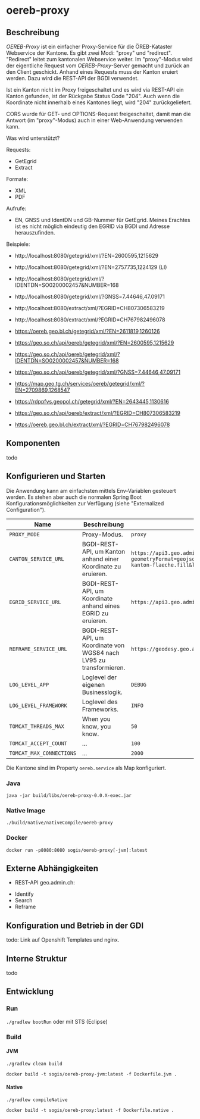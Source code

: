 # oereb-proxy

## Beschreibung

_OEREB-Proxy_ ist ein einfacher Proxy-Service für die ÖREB-Kataster Webservice der Kantone. Es gibt zwei Modi: "proxy" und "redirect". "Redirect" leitet zum kantonalen Webservice weiter. Im "proxy"-Modus wird der eigentliche Request vom _OEREB-Proxy_-Server gemacht und zurück an den Client geschickt. Anhand eines Requests muss der Kanton eruiert werden. Dazu wird die REST-API der BGDI verwendet.

Ist ein Kanton nicht im Proxy freigeschaltet und es wird via REST-API ein Kanton gefunden, ist der Rückgabe Status Code "204". Auch wenn die Koordinate nicht innerhalb eines Kantones liegt, wird "204" zurückgeliefert.

CORS wurde für GET- und OPTIONS-Request freigeschaltet, damit man die Antwort (im "proxy"-Modus) auch in einer Web-Anwendung verwenden kann.

Was wird unterstützt?

Requests:
 - GetEgrid
 - Extract

Formate:
 - XML
 - PDF

 Aufrufe:
 - EN, GNSS und IdentDN und GB-Nummer für GetEgrid. Meines Erachtes ist es nicht möglich eindeutig den EGRID via BGDI und Adresse herauszufinden.

Beispiele:

 - http://localhost:8080/getegrid/xml/?EN=2600595,1215629
 - http://localhost:8080/getegrid/xml/?EN=2757735,1224129 (LI)
 - http://localhost:8080/getegrid/xml/?IDENTDN=SO0200002457&NUMBER=168
 - http://localhost:8080/getegrid/xml/?GNSS=7.44646,47.09171
 - http://localhost:8080/extract/xml/?EGRID=CH807306583219
 - http://localhost:8080/extract/xml/?EGRID=CH767982496078

 - https://oereb.geo.bl.ch/getegrid/xml/?EN=2611819,1260126
 - https://geo.so.ch/api/oereb/getegrid/xml/?EN=2600595,1215629
 - https://geo.so.ch/api/oereb/getegrid/xml/?IDENTDN=SO0200002457&NUMBER=168
 - https://geo.so.ch/api/oereb/getegrid/xml/?GNSS=7.44646,47.09171
 - https://map.geo.tg.ch/services/oereb/getegrid/xml/?EN=2709869,1268547
 - https://rdppfvs.geopol.ch/getegrid/xml/?EN=2643445,1130616
 - https://geo.so.ch/api/oereb/extract/xml/?EGRID=CH807306583219
 - https://oereb.geo.bl.ch/extract/xml/?EGRID=CH767982496078


## Komponenten

todo

## Konfigurieren und Starten

Die Anwendung kann am einfachsten mittels Env-Variablen gesteuert werden. Es stehen aber auch die normalen Spring Boot Konfigurationsmöglichkeiten zur Verfügung (siehe "Externalized Configuration").

| Name | Beschreibung | Standard |
|-----|-----|-----|
| `PROXY_MODE` | Proxy-Modus. | `proxy` |
| `CANTON_SERVICE_URL` | BGDI-REST-API, um Kanton anhand einer Koordinate zu eruieren. | `https://api3.geo.admin.ch/rest/services/all/MapServer/identify?geometryFormat=geojson&geometryType=esriGeometryPoint&lang=en&layers=all:ch.swisstopo.swissboundaries3d-kanton-flaeche.fill&limit=1&returnGeometry=false&sr=2056&tolerance=0&geometry=` |
| `EGRID_SERVICE_URL` | BGDI-REST-API, um Koordinate anhand eines EGRID zu eruieren. | `https://api3.geo.admin.ch/rest/services/ech/SearchServer?sr=2056&lang=en&type=locations&searchText=` |
| `REFRAME_SERVICE_URL` | BGDI-REST-API, um Koordinate von WGS84 nach LV95 zu transformieren. | `https://geodesy.geo.admin.ch/reframe/wgs84tolv95` |
| `LOG_LEVEL_APP` | Loglevel der eigenen Businesslogik. | `DEBUG` |
| `LOG_LEVEL_FRAMEWORK` | Loglevel des Frameworks. | `INFO` |
| `TOMCAT_THREADS_MAX` | When you know, you know. | `50` |
| `TOMCAT_ACCEPT_COUNT` | ... | `100` |
| `TOMCAT_MAX_CONNECTIONS` | ... | `2000` |

Die Kantone sind im Property `oereb.service` als Map konfiguriert.

### Java

```
java -jar build/libs/oereb-proxy-0.0.X-exec.jar
```

### Native Image


```
./build/native/nativeCompile/oereb-proxy
```

### Docker

```
docker run -p8080:8080 sogis/oereb-proxy[-jvm]:latest
```

## Externe Abhängigkeiten

- REST-API geo.admin.ch:
 * Identify
 * Search
 * Reframe

## Konfiguration und Betrieb in der GDI

todo: Link auf Openshift Templates und nginx.

## Interne Struktur

todo

## Entwicklung

### Run 

`./gradlew bootRun` oder mit STS (Eclipse)

### Build

#### JVM
```
./gradlew clean build
```

```
docker build -t sogis/oereb-proxy-jvm:latest -f Dockerfile.jvm .
```


#### Native
```
./gradlew compileNative
```

```
docker build -t sogis/oereb-proxy:latest -f Dockerfile.native .
```

